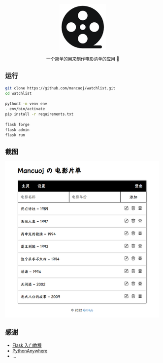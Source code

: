 <p align="center">
    <a href="" target="_blank">
        <img src="./assets/M.png" alt="logo" height="150"/>
    </a>
</p>

<p align="center">
一个简单的用来制作电影清单的应用 👀
</p>



## 运行

```sh
git clone https://github.com/mancuoj/watchlist.git
cd watchlist

python3 -m venv env
. env/bin/activate
pip install -r requirements.txt

flask forge
flask admin
flask run
```

## 截图

<img src="./assets/sc1.png" alt="logo" width="500"/>


## 感谢

- [Flask 入门教程](https://tutorial.helloflask.com/)
- [PythonAnywhere](https://www.pythonanywhere.com/)
- ...